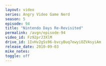 ```yaml
---
layout: video
series: Angry Video Game Nerd
season: 5
episode: 94
title: "Nintendo Days Re-Revisited"
permalink: /avgn/episode-94
video_id: Fz92prJ3XlM
drive_id: 1IvHv2gSs96-bvcyBuq7ewyiOZVAsyiAm
release_date: 2010-09-03
mike_notes:
toggle: off
---
```

